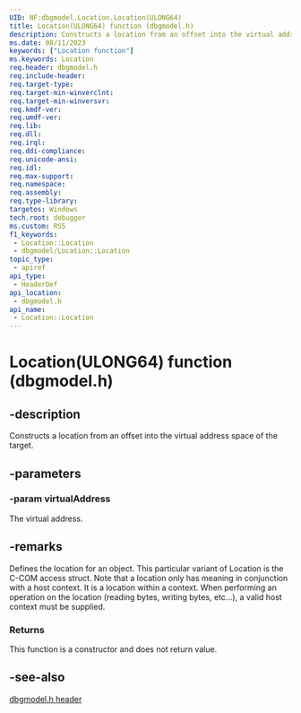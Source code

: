 ```yaml
---
UID: NF:dbgmodel.Location.Location(ULONG64)
title: Location(ULONG64) function (dbgmodel.h)
description: Constructs a location from an offset into the virtual address space of the target.
ms.date: 08/11/2023
keywords: ["Location function"]
ms.keywords: Location
req.header: dbgmodel.h
req.include-header: 
req.target-type: 
req.target-min-winverclnt: 
req.target-min-winversvr: 
req.kmdf-ver: 
req.umdf-ver: 
req.lib: 
req.dll: 
req.irql: 
req.ddi-compliance: 
req.unicode-ansi: 
req.idl: 
req.max-support: 
req.namespace: 
req.assembly: 
req.type-library: 
targetos: Windows
tech.root: debugger
ms.custom: RS5
f1_keywords:
 - Location::Location
 - dbgmodel/Location::Location
topic_type:
 - apiref
api_type:
 - HeaderDef
api_location:
 - dbgmodel.h
api_name:
 - Location::Location
---
```


# Location(ULONG64) function (dbgmodel.h)


## -description

Constructs a location from an offset into the virtual address space of the target.

## -parameters

### -param virtualAddress

The virtual address.

## -remarks

Defines the location for an object.  This particular variant of Location is the C-COM access struct.
Note that a location only has meaning in conjunction with a host context.  It is a location within
a context.  When performing an operation on the location (reading bytes, writing bytes, etc...), a valid host context must be supplied.

### Returns

This function is a constructor and does not return value.

## -see-also

[dbgmodel.h header](./index.md)
